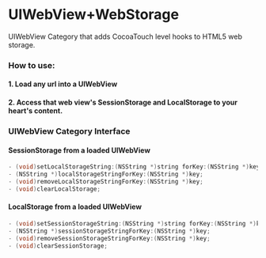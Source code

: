 UIWebView+WebStorage
====================

UIWebView Category that adds CocoaTouch level hooks to HTML5 web storage.

### How to use:

#### 1. Load any url into a UIWebView

#### 2. Access that web view's SessionStorage and LocalStorage to your heart's content.

### UIWebView Category Interface

#### SessionStorage from a loaded UIWebView

```objective-c
- (void)setLocalStorageString:(NSString *)string forKey:(NSString *)key;
- (NSString *)localStorageStringForKey:(NSString *)key;
- (void)removeLocalStorageStringForKey:(NSString *)key;
- (void)clearLocalStorage;
```

#### LocalStorage from a loaded UIWebView

```objective-c
- (void)setSessionStorageString:(NSString *)string forKey:(NSString *)key;
- (NSString *)sessionStorageStringForKey:(NSString *)key;
- (void)removeSessionStorageStringForKey:(NSString *)key;
- (void)clearSessionStorage;
```
